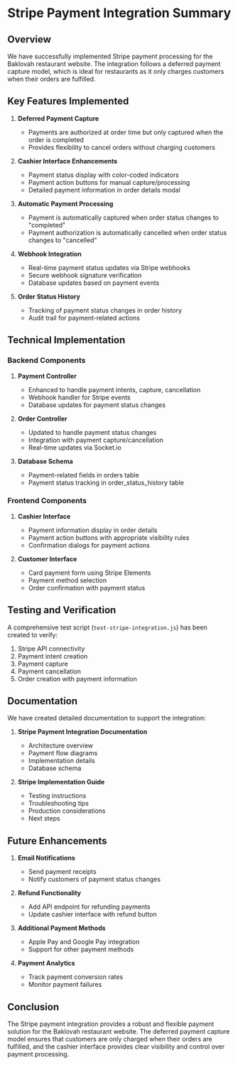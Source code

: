 # Stripe Payment Integration Summary

## Overview

We have successfully implemented Stripe payment processing for the Baklovah restaurant website. The integration follows a deferred payment capture model, which is ideal for restaurants as it only charges customers when their orders are fulfilled.

## Key Features Implemented

1. **Deferred Payment Capture**
   - Payments are authorized at order time but only captured when the order is completed
   - Provides flexibility to cancel orders without charging customers

2. **Cashier Interface Enhancements**
   - Payment status display with color-coded indicators
   - Payment action buttons for manual capture/processing
   - Detailed payment information in order details modal

3. **Automatic Payment Processing**
   - Payment is automatically captured when order status changes to "completed"
   - Payment authorization is automatically cancelled when order status changes to "cancelled"

4. **Webhook Integration**
   - Real-time payment status updates via Stripe webhooks
   - Secure webhook signature verification
   - Database updates based on payment events

5. **Order Status History**
   - Tracking of payment status changes in order history
   - Audit trail for payment-related actions

## Technical Implementation

### Backend Components

1. **Payment Controller**
   - Enhanced to handle payment intents, capture, cancellation
   - Webhook handler for Stripe events
   - Database updates for payment status changes

2. **Order Controller**
   - Updated to handle payment status changes
   - Integration with payment capture/cancellation
   - Real-time updates via Socket.io

3. **Database Schema**
   - Payment-related fields in orders table
   - Payment status tracking in order_status_history table

### Frontend Components

1. **Cashier Interface**
   - Payment information display in order details
   - Payment action buttons with appropriate visibility rules
   - Confirmation dialogs for payment actions

2. **Customer Interface**
   - Card payment form using Stripe Elements
   - Payment method selection
   - Order confirmation with payment status

## Testing and Verification

A comprehensive test script (`test-stripe-integration.js`) has been created to verify:

1. Stripe API connectivity
2. Payment intent creation
3. Payment capture
4. Payment cancellation
5. Order creation with payment information

## Documentation

We have created detailed documentation to support the integration:

1. **Stripe Payment Integration Documentation**
   - Architecture overview
   - Payment flow diagrams
   - Implementation details
   - Database schema

2. **Stripe Implementation Guide**
   - Testing instructions
   - Troubleshooting tips
   - Production considerations
   - Next steps

## Future Enhancements

1. **Email Notifications**
   - Send payment receipts
   - Notify customers of payment status changes

2. **Refund Functionality**
   - Add API endpoint for refunding payments
   - Update cashier interface with refund button

3. **Additional Payment Methods**
   - Apple Pay and Google Pay integration
   - Support for other payment methods

4. **Payment Analytics**
   - Track payment conversion rates
   - Monitor payment failures

## Conclusion

The Stripe payment integration provides a robust and flexible payment solution for the Baklovah restaurant website. The deferred payment capture model ensures that customers are only charged when their orders are fulfilled, and the cashier interface provides clear visibility and control over payment processing.
